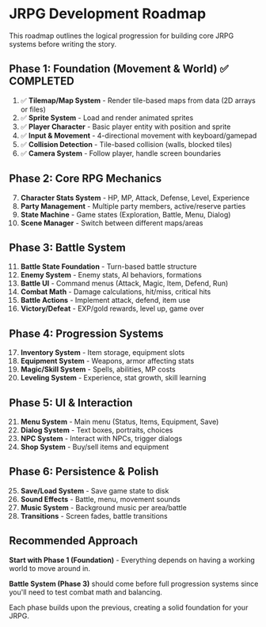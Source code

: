 # JRPG Development Roadmap

This roadmap outlines the logical progression for building core JRPG systems before writing the story.

## Phase 1: Foundation (Movement & World) ✅ COMPLETED
1. ✅ **Tilemap/Map System** - Render tile-based maps from data (2D arrays or files)
2. ✅ **Sprite System** - Load and render animated sprites
3. ✅ **Player Character** - Basic player entity with position and sprite
4. ✅ **Input & Movement** - 4-directional movement with keyboard/gamepad
5. ✅ **Collision Detection** - Tile-based collision (walls, blocked tiles)
6. ✅ **Camera System** - Follow player, handle screen boundaries

## Phase 2: Core RPG Mechanics
7. **Character Stats System** - HP, MP, Attack, Defense, Level, Experience
8. **Party Management** - Multiple party members, active/reserve parties
9. **State Machine** - Game states (Exploration, Battle, Menu, Dialog)
10. **Scene Manager** - Switch between different maps/areas

## Phase 3: Battle System
11. **Battle State Foundation** - Turn-based battle structure
12. **Enemy System** - Enemy stats, AI behaviors, formations
13. **Battle UI** - Command menus (Attack, Magic, Item, Defend, Run)
14. **Combat Math** - Damage calculations, hit/miss, critical hits
15. **Battle Actions** - Implement attack, defend, item use
16. **Victory/Defeat** - EXP/gold rewards, level up, game over

## Phase 4: Progression Systems
17. **Inventory System** - Item storage, equipment slots
18. **Equipment System** - Weapons, armor affecting stats
19. **Magic/Skill System** - Spells, abilities, MP costs
20. **Leveling System** - Experience, stat growth, skill learning

## Phase 5: UI & Interaction
21. **Menu System** - Main menu (Status, Items, Equipment, Save)
22. **Dialog System** - Text boxes, portraits, choices
23. **NPC System** - Interact with NPCs, trigger dialogs
24. **Shop System** - Buy/sell items and equipment

## Phase 6: Persistence & Polish
25. **Save/Load System** - Save game state to disk
26. **Sound Effects** - Battle, menu, movement sounds
27. **Music System** - Background music per area/battle
28. **Transitions** - Screen fades, battle transitions

## Recommended Approach

**Start with Phase 1 (Foundation)** - Everything depends on having a working world to move around in.

**Battle System (Phase 3)** should come before full progression systems since you'll need to test combat math and balancing.

Each phase builds upon the previous, creating a solid foundation for your JRPG.
